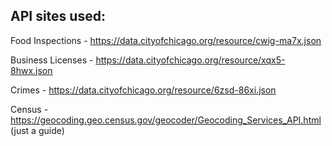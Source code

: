 ## API sites used:

Food Inspections  - https://data.cityofchicago.org/resource/cwig-ma7x.json

Business Licenses - https://data.cityofchicago.org/resource/xqx5-8hwx.json

Crimes            - https://data.cityofchicago.org/resource/6zsd-86xi.json

Census            - https://geocoding.geo.census.gov/geocoder/Geocoding_Services_API.html (just a guide)
